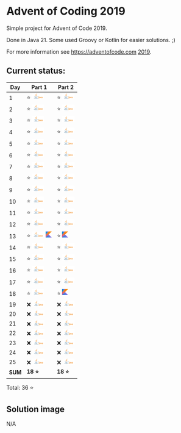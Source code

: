 # Advent of Coding 2019

Simple project for Advent of Code 2019.

Done in Java 21. Some used Groovy or Kotlin for easier solutions. ;)

For more information see https://adventofcode.com [2019](https://adventofcode.com/2019).

## Current status:

| Day     | Part 1                                                  | Part 2                           |
|---------|---------------------------------------------------------|----------------------------------|
| 1       | ⭐ ![Java](../img/java.png)                              | ⭐ ![Java](../img/java.png)       |
| 2       | ⭐ ![Java](../img/java.png)                              | ⭐ ![Java](../img/java.png)       |
| 3       | ⭐ ![Java](../img/java.png)                              | ⭐ ![Java](../img/java.png)       |
| 4       | ⭐ ![Java](../img/java.png)                              | ⭐ ![Java](../img/java.png)       |
| 5       | ⭐ ![Java](../img/java.png)                              | ⭐ ![Java](../img/java.png)       |
| 6       | ⭐ ![Java](../img/java.png)                              | ⭐ ![Java](../img/java.png)       |
| 7       | ⭐ ![Java](../img/java.png)                              | ⭐ ![Java](../img/java.png)       |
| 8       | ⭐ ![Java](../img/java.png)                              | ⭐ ![Java](../img/java.png)       |
| 9       | ⭐ ![Java](../img/java.png)                              | ⭐ ![Java](../img/java.png)       |
| 10      | ⭐ ![Java](../img/java.png)                              | ⭐ ![Java](../img/java.png)       |
| 11      | ⭐ ![Java](../img/java.png)                              | ⭐ ![Java](../img/java.png)       |
| 12      | ⭐ ![Java](../img/java.png)                              | ⭐ ![Java](../img/java.png)       |
| 13      | ⭐ ![Java](../img/java.png) ![Kotlin](../img/kotlin.png) | ⭐ ![Kotlin](../img/kotlin.png)   |
| 14      | ⭐ ![Java](../img/java.png)                              | ⭐ ![Java](../img/java.png)       |
| 15      | ⭐ ![Java](../img/java.png)                              | ⭐ ![Java](../img/java.png)       |
| 16      | ⭐ ![Java](../img/java.png)                              | ⭐ ![Java](../img/java.png)       |
| 17      | ⭐ ![Java](../img/java.png)                              | ⭐ ![Java](../img/java.png)       |
| 18      | ⭐ ![Java](../img/java.png)                              | ⭐ ![Kotlin](../img/kotlin.png)   |
| 19      | ❌ ![Java](../img/java.png)                              | ❌ ![Java](../img/java.png)       |
| 20      | ❌ ![Java](../img/java.png)                              | ❌ ![Java](../img/java.png)       |
| 21      | ❌ ![Java](../img/java.png)                              | ❌ ![Java](../img/java.png)       |
| 22      | ❌ ![Java](../img/java.png)                              | ❌ ![Java](../img/java.png)       |
| 23      | ❌ ![Java](../img/java.png)                              | ❌ ![Java](../img/java.png)       |
| 24      | ❌ ![Java](../img/java.png)                              | ❌ ![Java](../img/java.png)       |
| 25      | ❌ ![Java](../img/java.png)                              | ❌ ![Java](../img/java.png)       |
| **SUM** | **18 ⭐**                                                | **18 ⭐**                         |

Total: 36 ⭐

## Solution image
N/A
